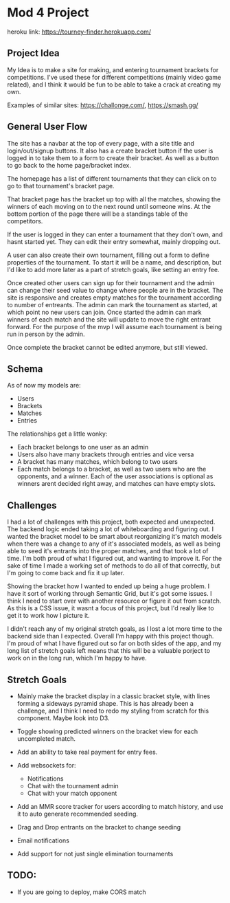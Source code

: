 # Mod 4 Project

heroku link: https://tourney-finder.herokuapp.com/

## Project Idea

My Idea is to make a site for making, and entering tournament brackets for competitions. I've used these for different competitions (mainly video game related), and I think it would be fun to be able to take a crack at creating my own.

Examples of similar sites: https://challonge.com/, https://smash.gg/

## General User Flow

The site has a navbar at the top of every page, with a site title and login/out/signup buttons. It also has a create bracket button if the user is logged in to take them to a form to create their bracket. As well as a button to go back to the home page/bracket index.

The homepage has a list of different tournaments that they can click on to go to that tournament's bracket page. 

That bracket page has the bracket up top with all the matches, showing the winners of each moving on to the next round until someone wins. At the bottom portion of the page there will be a standings table of the competitors.

If the user is logged in they can enter a tournament that they don't own, and hasnt started yet. They can edit their entry somewhat, mainly dropping out.

A user can also create their own tournament, filling out a form to define properties of the tournament. To start it will be a name, and description, but I'd like to add more later as a part of stretch goals, like setting an entry fee.

Once created other users can sign up for their tournament and the admin can change their seed value to change where people are in the bracket. The site is responsive and creates empty matches for the tournament according to number of entreants. The admin can mark the tournament as started, at which point no new users can join. Once started the admin can mark winners of each match and the site will update to move the right entrant forward. For the purpose of the mvp I will assume each tournament is being run in person by the admin.

Once complete the bracket cannot be edited anymore, but still viewed.

## Schema

As of now my models are:

* Users
* Brackets
* Matches
* Entries

The relationships get a little wonky:

* Each bracket belongs to one user as an admin
* Users also have many brackets through entries and vice versa
* A bracket has many matches, which belong to two users
* Each match belongs to a bracket, as well as two users who are the opponents, and a winner. Each of the user associations is optional as winners arent decided right away, and matches can have empty slots.

## Challenges

I had a lot of challenges with this project, both expected and unexpected. The backend logic ended taking a lot of whiteboarding and figuring out. I wanted the bracket model to be smart about reorganizing it's match models when there was a change to any of it's associated models, as well as being able to seed it's entrants into the proper matches, and that took a lot of time. I'm both proud of what I figured out, and wanting to improve it. For the sake of time I made a working set of methods to do all of that correctly, but I'm going to come back and fix it up later.

Showing the bracket how I wanted to ended up being a huge problem. I have it sort of working through Semantic Grid, but it's got some issues. I think I need to start over with another resource or figure it out from scratch. As this is a CSS issue, it wasnt a focus of this project, but I'd really like to get it to work how I picture it.

I didn't reach any of my original stretch goals, as I lost a lot more time to the backend side than I expected. Overall I'm happy with this project though. I'm proud of what I have figured out so far on both sides of the app, and my long list of stretch goals left means that this will be a valuable porject to work on in the long run, which I'm happy to have.

## Stretch Goals

* Mainly make the bracket display in a classic bracket style, with lines forming a sideways pyramid shape. This is has already been a challenge, and I think I need to redo my styling from scratch for this component. Maybe look into D3.

* Toggle showing predicted winners on the bracket view for each uncompleted match.

* Add an ability to take real payment for entry fees.

* Add websockets for:
    * Notifications
    * Chat with the tournament admin
    * Chat with your match opponent

* Add an MMR score tracker for users according to match history, and use it to auto generate recommended seeding.

* Drag and Drop entrants on the bracket to change seeding

* Email notifications

* Add support for not just single elimination tournaments

## TODO:


* If you are going to deploy, make CORS match